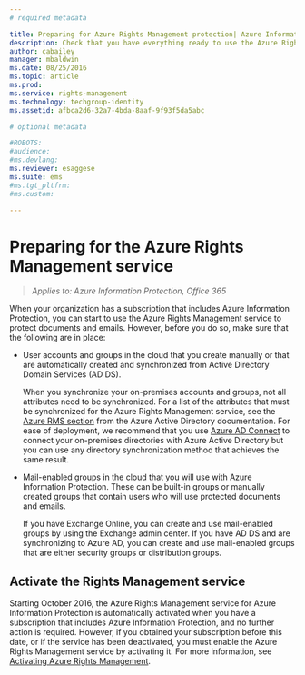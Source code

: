 ```yaml
---
# required metadata

title: Preparing for Azure Rights Management protection| Azure Information Protection
description: Check that you have everything ready to use the Azure Rights Management service, so that your organization can protect documents and emails.
author: cabailey
manager: mbaldwin
ms.date: 08/25/2016
ms.topic: article
ms.prod:
ms.service: rights-management
ms.technology: techgroup-identity
ms.assetid: afbca2d6-32a7-4bda-8aaf-9f93f5da5abc

# optional metadata

#ROBOTS:
#audience:
#ms.devlang:
ms.reviewer: esaggese
ms.suite: ems
#ms.tgt_pltfrm:
#ms.custom:

---
```


# Preparing for the Azure Rights Management service

>*Applies to: Azure Information Protection, Office 365*

When your organization has a subscription that includes Azure Information Protection, you can start to use the Azure Rights Management service to protect documents and emails. However, before you do so, make sure that the following are in place:

-   User accounts and groups in the cloud that you create manually or that are automatically created and synchronized from Active Directory Domain Services (AD DS).

    When you synchronize your on-premises accounts and groups, not all attributes need to be synchronized. For a list of the attributes that must be synchronized for the Azure Rights Management service, see the [Azure RMS section](/active-directory/active-directory-aadconnectsync-attributes-synchronized#azure-rms) from the Azure Active Directory documentation. For ease of deployment, we recommend that you use [Azure AD Connect](/active-directory/active-directory-aadconnectsync-whatis) to connect your on-premises directories with Azure Active Directory but you can use any directory synchronization method that achieves the same result.

-   Mail-enabled groups in the cloud that you will use with Azure Information Protection. These can be built-in groups or manually created groups that contain users who will use protected documents and emails.

    If you have Exchange Online, you can create and use mail-enabled groups by using the Exchange admin center. If you have AD DS and are synchronizing to Azure AD, you can create and use mail-enabled groups that are either security groups or distribution groups.

## Activate the Rights Management service
Starting October 2016, the Azure Rights Management service for Azure Information Protection is automatically activated when you have a subscription that includes Azure Information Protection, and no further action is required. However, if you obtained your subscription before this date, or if the service has been deactivated, you must enable the Azure Rights Management service by activating it. For more information, see [Activating Azure Rights Management](../deploy-use/activate-service.md).



